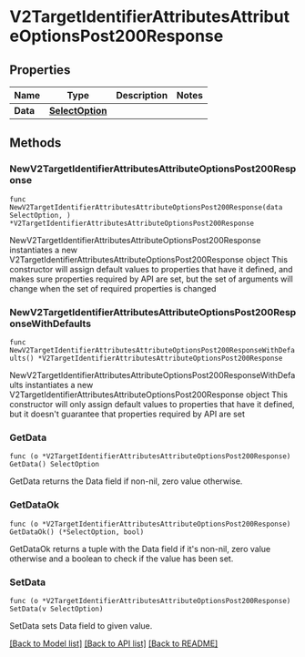 # V2TargetIdentifierAttributesAttributeOptionsPost200Response

## Properties

Name | Type | Description | Notes
------------ | ------------- | ------------- | -------------
**Data** | [**SelectOption**](SelectOption.md) |  | 

## Methods

### NewV2TargetIdentifierAttributesAttributeOptionsPost200Response

`func NewV2TargetIdentifierAttributesAttributeOptionsPost200Response(data SelectOption, ) *V2TargetIdentifierAttributesAttributeOptionsPost200Response`

NewV2TargetIdentifierAttributesAttributeOptionsPost200Response instantiates a new V2TargetIdentifierAttributesAttributeOptionsPost200Response object
This constructor will assign default values to properties that have it defined,
and makes sure properties required by API are set, but the set of arguments
will change when the set of required properties is changed

### NewV2TargetIdentifierAttributesAttributeOptionsPost200ResponseWithDefaults

`func NewV2TargetIdentifierAttributesAttributeOptionsPost200ResponseWithDefaults() *V2TargetIdentifierAttributesAttributeOptionsPost200Response`

NewV2TargetIdentifierAttributesAttributeOptionsPost200ResponseWithDefaults instantiates a new V2TargetIdentifierAttributesAttributeOptionsPost200Response object
This constructor will only assign default values to properties that have it defined,
but it doesn't guarantee that properties required by API are set

### GetData

`func (o *V2TargetIdentifierAttributesAttributeOptionsPost200Response) GetData() SelectOption`

GetData returns the Data field if non-nil, zero value otherwise.

### GetDataOk

`func (o *V2TargetIdentifierAttributesAttributeOptionsPost200Response) GetDataOk() (*SelectOption, bool)`

GetDataOk returns a tuple with the Data field if it's non-nil, zero value otherwise
and a boolean to check if the value has been set.

### SetData

`func (o *V2TargetIdentifierAttributesAttributeOptionsPost200Response) SetData(v SelectOption)`

SetData sets Data field to given value.



[[Back to Model list]](../README.md#documentation-for-models) [[Back to API list]](../README.md#documentation-for-api-endpoints) [[Back to README]](../README.md)


